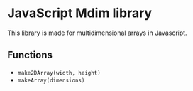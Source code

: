 # JavaScript Mdim library
This library is made for multidimensional arrays in Javascript.

## Functions
- `make2DArray(width, height)`
- `makeArray(dimensions)`
